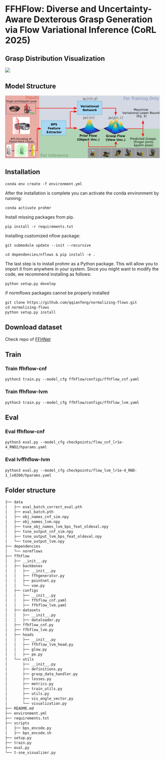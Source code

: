 # FFHFlow: Diverse and Uncertainty-Aware Dexterous Grasp Generation via Flow Variational Inference (CoRL 2025)

## Grasp Distribution Visualization
![](data/sim_real_point_cloud_grasp_v3.png)

## Model Structure
![](data/ffhflow_method_v5.png)

## Installation

```
conda env create -f environment.yml
```

After the installation is complete you can activate the conda environment by running:
```
conda activate prohmr
```
Install missing packages from pip.
```
pip install -r requirements.txt
```
Installing customized nflow package:
``` 
git submodule update --init --recursive
```

``` 
cd dependencies/nflows & pip install -e .
```

The last step is to install prohmr as a Python package. This will allow you to import it from anywhere in your system.
Since you might want to modify the code, we recommend installing as follows:
```
python setup.py develop
```

if normflows packages cannot be properly installed
```
git clone https://github.com/qqianfeng/normalizing-flows.git
cd normalizing-flows
python setup.py install
```

## Download dataset
Check repo of [FFHNet](https://github.com/qianbot/FFHNet)

## Train

### Train ffhflow-cnf
```
python3 train.py --model_cfg ffhflow/configs/ffhflow_cnf.yaml 
```
### Train ffhflow-lvm
```
python3 train.py --model_cfg ffhflow/configs/ffhflow_lvm.yaml
```

## Eval

### Eval ffhflow-cnf
```
python3 eval.py --model_cfg checkpoints/flow_cnf_lr1e-4_RND2/hparams.yaml
```

### Eval lvffhflow-lvm
```
python3 eval.py --model_cfg checkpoints/flow_lvm_lr1e-4_RND-1_lx0260/hparams.yaml
```

## Folder structure
```
├── data
│   ├── eval_batch_correct_eval.pth
│   ├── eval_batch.pth
│   ├── obj_names_cnf_sim.npy
│   ├── obj_names_lvm.npy
│   ├── tsne_obj_names_lvm_bps_feat_oldeval.npy
│   ├── tsne_output_cnf_sim.npy
│   ├── tsne_output_lvm_bps_feat_oldeval.npy
│   └── tsne_output_lvm.npy
├── dependencies
│   └── normflows
├── ffhflow
│   ├── __init__.py
│   ├── backbones
│   │   ├── __init__.py
│   │   ├── ffhgenerator.py
│   │   ├── pointnet.py
│   │   └── vae.py
│   ├── configs
│   │   ├── __init__.py
│   │   ├── ffhflow_cnf.yaml
│   │   ├── ffhflow_lvm.yaml
│   ├── datasets
│   │   ├── __init__.py
│   │   ├── dataloader.py
│   ├── ffhflow_cnf.py
│   ├── ffhflow_lvm.py
│   ├── heads
│   │   ├── __init__.py
│   │   ├── ffhflow_lvm_head.py
│   │   ├── glow.py
│   │   ├── pe.py
│   └── utils
│       ├── __init__.py
│       ├── definitions.py
│       ├── grasp_data_handler.py
│       ├── losses.py
│       ├── metrics.py
│       ├── train_utils.py
│       ├── utils.py
│       ├── vis_angle_vector.py
│       └── visualization.py
├── README.md
├── environment.yml
├── requirements.txt
├── scripts
│   ├── bps_encode.py
│   ├── bps_encode.sh
├── setup.py
├── train.py
├── eval.py
└── t-sne_visualizer.py
```
